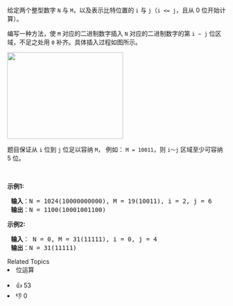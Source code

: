 <p>给定两个整型数字 <code>N</code> 与 <code>M</code>，以及表示比特位置的 <code>i</code> 与 <code>j</code>（<code>i <= j</code>，且从 0 位开始计算）。</p>

<p>编写一种方法，使 <code>M</code> 对应的二进制数字插入 <code>N</code> 对应的二进制数字的第 <code>i ~ j</code> 位区域，不足之处用 <code>0</code> 补齐。具体插入过程如图所示。</p>

<p><img alt="" src="https://pic.leetcode-cn.com/1610104070-NuLVQi-05.01.gif" style="width: 267px; height: 200px;" /></p>

<p>题目保证从 <code>i</code> 位到 <code>j</code> 位足以容纳 <code>M</code>， 例如： <code>M = 10011</code>，则 <code>i～j</code> 区域至少可容纳 5 位。</p>

<p> </p>

<p><strong>示例1:</strong></p>

<pre>
<strong> 输入</strong>：N = 1024(10000000000), M = 19(10011), i = 2, j = 6
<strong> 输出</strong>：N = 1100(10001001100)
</pre>

<p><strong>示例2:</strong></p>

<pre>
<strong> 输入</strong>： N = 0, M = 31(11111), i = 0, j = 4
<strong> 输出</strong>：N = 31(11111)
</pre>
<div><div>Related Topics</div><div><li>位运算</li></div></div><br><div><li>👍 53</li><li>👎 0</li></div>